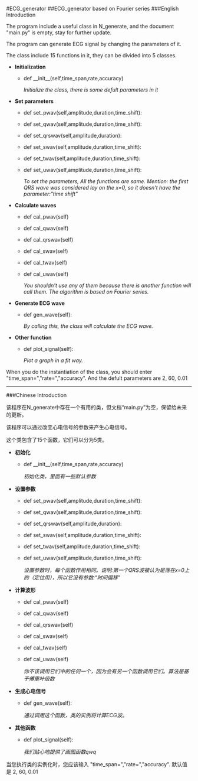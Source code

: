 #ECG_generator
##ECG_generator based on Fourier series
###English Introduction

The program include a useful class in N_generate, and the document "main.py" is empty, stay for further update.

The program can generate ECG signal by changing the parameters of it.

The class include 15 functions in it, they can be divided into 5 classes.

- **Initialization**
  - def \_\_init__(self,time_span,rate,accuracy)
  
    *Initialize the class, there is some defult parameters in it*
- **Set parameters**
  - def set_pwav(self,amplitude,duration,time_shift):
  - def set_qwav(self,amplitude,duration,time_shift):
  - def set_qrswav(self,amplitude,duration):
  - def set_swav(self,amplitude,duration,time_shift):
  - def set_twav(self,amplitude,duration,time_shift):
  - def set_uwav(self,amplitude,duration,time_shift):

    *To set the parameters, All the functions are same. Mention: the first QRS wave was considered lay on the x=0, so it doesn't have the parameter:"time shift"*
- **Calculate waves**
  - def cal_pwav(self)
  - def cal_qwav(self)
  - def cal_qrswav(self)
  - def cal_swav(self)
  - def cal_twav(self)
  - def cal_uwav(self)

    *You shouldn't use any of them because there is another function will call them. The algorithm is based on Fourier series.*
- **Generate ECG wave**
  - def gen_wave(self):

    *By calling this, the class will calculate the ECG wave.*
- **Other function**
  - def plot_signal(self):
    
    *Plot a graph in a fit way.*

When you do the instantiation of the class, you should enter "time_span=","rate=","accuracy". And the defult parameters are 2, 60, 0.01

---
###Chinese Introduction

该程序在N_generate中存在一个有用的类，但文档“main.py”为空，保留给未来的更新。

该程序可以通过改变心电信号的参数来产生心电信号。

这个类包含了15个函数，它们可以分为5类。
- **初始化**
  - def \_\_init__(self,time_span,rate,accuracy)
  
    *初始化类，里面有一些默认参数*
- **设置参数**
  - def set_pwav(self,amplitude,duration,time_shift):
  - def set_qwav(self,amplitude,duration,time_shift):
  - def set_qrswav(self,amplitude,duration):
  - def set_swav(self,amplitude,duration,time_shift):
  - def set_twav(self,amplitude,duration,time_shift):
  - def set_uwav(self,amplitude,duration,time_shift):

    *设置参数时，每个函数作用相同。说明:第一个QRS波被认为是落在x=0上的（定位用），所以它没有参数:“时间偏移”*
- **计算波形**
  - def cal_pwav(self)
  - def cal_qwav(self)
  - def cal_qrswav(self)
  - def cal_swav(self)
  - def cal_twav(self)
  - def cal_uwav(self)

    *你不该调用它们中的任何一个，因为会有另一个函数调用它们。算法是基于傅里叶级数*
- **生成心电信号**
  - def gen_wave(self):

    *通过调用这个函数，类的实例将计算ECG波。*
- **其他函数**
  - def plot_signal(self):
    
    *我们贴心地提供了画图函数qwq*

当您执行类的实例化时，您应该输入 "time_span=","rate=","accuracy". 默认值是 2, 60, 0.01
